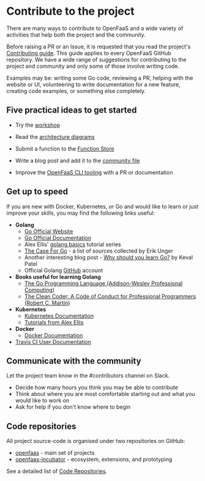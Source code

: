 # Contribute to the project

There are many ways to contribute to OpenFaaS and a wide variety of activities that help both the project and the community.

Before raising a PR or an Issue, it is requested that you read the project's [Contributing guide](https://github.com/openfaas/faas/blob/master/CONTRIBUTING.md). This guide applies to every OpenFaaS GitHub repository. We have a wide range of suggestions for contributing to the project and community and only some of those involve writing code.

Examples may be: writing some Go code, reviewing a PR, helping with the website or UI, volunteering to write documentation for a new feature, creating code examples, or something else completely.

## Five practical ideas to get started

* Try the [workshop](https://github.com/openfaas/workshop)

* Read the [architecture diagrams](https://docs.openfaas.com/architecture/gateway/)

* Submit a function to the [Function Store](https://github.com/openfaas/store)

* Write a blog post and add it to the [community file](https://github.com/openfaas/faas/blob/master/community.md)

* Improve the [OpenFaaS CLI tooling](https://github.com/openfaas/faas-cli) with a PR or documentation

## Get up to speed

If you are new with Docker, Kubernetes, or Go and would like to learn or just improve your skills, you may find the following links useful:

* **Golang**
    * [Go Official Website](https://golang.org)
    * [Go Official Documentation](https://golang.org/doc/)
    * Alex Ellis' [golang basics](https://blog.alexellis.io/tag/golang-basics/) tutorial series
    * [The Case For Go](https://gist.github.com/ungerik/3731476) - a list of sources collected by Erik Unger
    * Another interesting blog post - [Why should you learn Go?](https://medium.com/@kevalpatel2106/why-should-you-learn-go-f607681fad65) by Keval Patel
    * Official Golang [GitHub](https://github.com/golang) account
* **Books useful for learning Golang**
    * [The Go Programming Language (Addison-Wesley Professional Computing)](https://www.amazon.co.uk/Programming-Language-Addison-Wesley-Professional-Computing/dp/0134190440)
    * [The Clean Coder: A Code of Conduct for Professional Programmers (Robert C. Martin)](https://www.amazon.co.uk/Clean-Coder-Conduct-Professional-Programmers/dp/0137081073/ref=sr_1_1?s=books&ie=UTF8&qid=1543083898&sr=1-1&keywords=the+clean+coder)
* **Kubernetes**
    * [Kubernetes Documentation](https://kubernetes.io/docs/home/?path=browse)
    * [Tutorials from Alex Ellis](https://blog.alexellis.io/tag/kubernetes/)
* **Docker**
    * [Docker Documentation](https://docs.docker.com)
* [Travis CI User Documentation](https://docs.travis-ci.com)

## Communicate with the community

Let the project team know in the #contributors channel on Slack.

* Decide how many hours you think you may be able to contribute
* Think about where you are most comfortable starting out and what you would like to work on
* Ask for help if you don't know where to begin

## Code repositories

All project source-code is organised under two repositories on GitHub:

* [openfaas](https://github.com/openfaas/) - main set of projects
* [openfaas-incubator](https://github.com/openfaas-incubator) - ecosystem, extensions, and prototyping

See a detailed list of [Code Repositories](/contributing/code-repositories).
